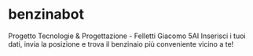 # benzinabot
Progetto Tecnologie &amp; Progettazione - Felletti Giacomo 5AI Inserisci i tuoi dati, invia la posizione e trova il benzinaio più conveniente vicino a te!
